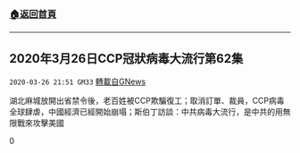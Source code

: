 ###  [:house:返回首頁](https://github.com/ourhimalayas/txt)
---

## 2020年3月26日CCP冠狀病毒大流行第62集
`2020-03-26 21:51 GM33` [轉載自GNews](https://gnews.org/zh-hant/153856/)

湖北麻城放開出省禁令後，老百姓被CCP欺騙復工；取消訂單、裁員，CCP病毒全球肆虐，中國經濟已經開始崩塌；斯伯丁訪談：中共病毒大流行，是中共的用無限戰來攻擊美國

0
